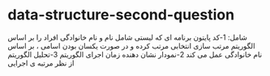 # data-structure-second-question

شامل:
1-کد پایتون برنامه ای که لیستی شامل نام و نام خانوادگی افراد را بر اساس الگوریتم مرتب سازی انتخابی مرتب کرده و در صورت یکسان بودن اسامی ، بر اساس نام خانوادگی عمل می کند
2-نمودار نشان دهنده زمان اجرای الگوریتم
3-تحلیل الگوریتم از نظر مرتبه ی اجرایی
